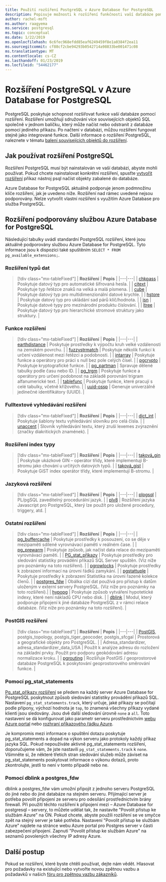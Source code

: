 ```yaml
---
title: Použití rozšíření PostgreSQL v Azure Database for PostgreSQL
description: Popisuje možnosti k rozšíření funkčnosti vaší databáze pomocí rozšíření ve službě Azure Database for PostgreSQL.
author: rachel-msft
ms.author: raagyema
ms.service: postgresql
ms.topic: conceptual
ms.date: 1/22/2019
ms.openlocfilehash: 6c6fec968efdd85eaf6249459f8e1a0384f2ea11
ms.sourcegitcommit: cf88cf2cbe94293b0542714a98833be001471c08
ms.translationtype: MT
ms.contentlocale: cs-CZ
ms.lasthandoff: 01/23/2019
ms.locfileid: "54462177"
---
```

# <a name="postgresql-extensions-in-azure-database-for-postgresql"></a>Rozšíření PostgreSQL v Azure Database for PostgreSQL
PostgreSQL poskytuje schopnost rozšiřovat funkce vaší databáze pomocí rozšíření. Rozšíření umožňují sdružování více souvisejících objektů SQL společně v jednom balíčku, který může načíst nebo odstranit z databáze pomocí jediného příkazu. Po načtení v databázi, můžou rozšíření fungovat stejně jako integrované funkce. Další informace o rozšíření PostgreSQL, naleznete v tématu [balení souvisejících objektů do rozšíření](https://www.postgresql.org/docs/9.6/static/extend-extensions.html).

## <a name="how-to-use-postgresql-extensions"></a>Jak používat rozšíření PostgreSQL
Rozšíření PostgreSQL musí být nainstalován ve vaší databázi, abyste mohli používat. Pokud chcete nainstalovat konkrétní rozšíření, spusťte [vytvořit rozšíření](https://www.postgresql.org/docs/9.6/static/sql-createextension.html) příkaz nástroj psql načíst objekty zabalené do databáze.

Azure Database for PostgreSQL aktuálně podporuje jenom podmnožinu klíče rozšíření, jak je uvedeno níže. Rozšíření nad rámec uvedené nejsou podporovány. Nelze vytvořit vlastní rozšíření s využitím Azure Database pro služba PostgreSQL.

## <a name="extensions-supported-by-azure-database-for-postgresql"></a>Rozšíření podporovány službou Azure Database for PostgreSQL
Následující tabulky uvádí standardní PostgreSQL rozšíření, které jsou aktuálně podporovány službou Azure Database for PostgreSQL. Tyto informace jsou k dispozici také spuštěním `SELECT * FROM pg_available_extensions;`.

### <a name="data-types-extensions"></a>Rozšíření typů dat

> [!div class="mx-tableFixed"]
| **Rozšíření** | **Popis** |
|---|---|
| [chkpass](https://www.postgresql.org/docs/9.6/static/chkpass.html) | Poskytuje datový typ pro automatické šifrovaná hesla. |
| [citext](https://www.postgresql.org/docs/9.6/static/citext.html) | Poskytuje typ řetězce znaků na velká a malá písmena. |
| [cube](https://www.postgresql.org/docs/9.6/static/cube.html) | Poskytuje datový typ pro multidimenzionální datové krychle. |
| [hstore](https://www.postgresql.org/docs/9.6/static/hstore.html) | Poskytuje datový typ pro ukládání sad párů klíč/hodnota. |
| [isn](https://www.postgresql.org/docs/9.6/static/isn.html) | Poskytuje datové typy pro mezinárodní produktu číslování. |
| [ltree](https://www.postgresql.org/docs/9.6/static/ltree.html) | Poskytuje datový typ pro hierarchické stromové struktury jako struktury. |

### <a name="functions-extensions"></a>Funkce rozšíření

> [!div class="mx-tableFixed"]
| **Rozšíření** | **Popis** |
|---|---|
| [earthdistance](https://www.postgresql.org/docs/9.6/static/earthdistance.html) | Poskytuje prostředky k výpočtu kruh velké vzdálenosti na zemském povrchu. |
| [fuzzystrmatch](https://www.postgresql.org/docs/9.6/static/fuzzystrmatch.html) | Poskytuje několik funkcí k určení vzdálenost mezi řetězci a podobnosti. |
| [intarray](https://www.postgresql.org/docs/9.6/static/intarray.html) | Poskytuje funkce a operátory pro práci s null bez pole celých čísel. |
| [pgcrypto](https://www.postgresql.org/docs/9.6/static/pgcrypto.html) | Poskytuje kryptografické funkce. |
| [pg\_partman](https://pgxn.org/dist/pg_partman/doc/pg_partman.html) | Spravuje dělené tabulky podle času nebo ID. |
| [pg\_trgm](https://www.postgresql.org/docs/9.6/static/pgtrgm.html) | Poskytuje funkce a operátory pro určení podobnost na základě porovnání trigram alfanumerické text. |
| [tablefunc](https://www.postgresql.org/docs/9.6/static/tablefunc.html) | Poskytuje funkce, které pracují s celé tabulky, včetně křížového. |
| [uuid-ossp](https://www.postgresql.org/docs/9.6/static/uuid-ossp.html) | Generuje univerzálně jedinečné identifikátory (UUID). |

### <a name="full-text-search-extensions"></a>Fulltextové vyhledávání rozšíření

> [!div class="mx-tableFixed"]
| **Rozšíření** | **Popis** |
|---|---|
| [dict\_int](https://www.postgresql.org/docs/9.6/static/dict-int.html) | Poskytuje šablony textu vyhledávání slovníku pro celá čísla. |
| [unaccent](https://www.postgresql.org/docs/9.6/static/unaccent.html) | Slovník vyhledávání textu, který zruší lexemes zvýraznění (značky diakritických znamének). |

### <a name="index-types-extensions"></a>Rozšíření index typy

> [!div class="mx-tableFixed"]
| **Rozšíření** | **Popis** |
|---|---|
| [taková\_gin](https://www.postgresql.org/docs/9.6/static/btree-gin.html) | Poskytuje ukázkové GIN – operátor třídy, které implementují B-stromu jako chování u určitých datových typů. |
| [taková\_gist](https://www.postgresql.org/docs/9.6/static/btree-gist.html) | Poskytuje GiST index operátor třídy, které implementují B-stromu. |

### <a name="language-extensions"></a>Jazyková rozšíření

> [!div class="mx-tableFixed"]
| **Rozšíření** | **Popis** |
|---|---|
| [plpgsql](https://www.postgresql.org/docs/9.6/static/plpgsql.html) | PL/pgSQL zaveditelný procedurální jazyk. |
| [plv8](https://plv8.github.io/) | Rozšíření jazyka Javascript pro PostgreSQL, který lze použít pro uložené procedury, triggery, atd. |

### <a name="miscellaneous-extensions"></a>Ostatní rozšíření

> [!div class="mx-tableFixed"]
| **Rozšíření** | **Popis** |
|---|---|
| [pg\_buffercache](https://www.postgresql.org/docs/9.6/static/pgbuffercache.html) | Poskytuje prostředky k posouzení, co se děje v mezipaměti sdílené vyrovnávací paměti v reálném čase. |
| [pg\_prewarm](https://www.postgresql.org/docs/9.6/static/pgprewarm.html) | Poskytuje způsob, jak načíst data relace do mezipaměti vyrovnávací paměti. |
| [PG\_stat\_příkazy](https://www.postgresql.org/docs/9.6/static/pgstatstatements.html) | Poskytuje prostředky pro sledování statistiky provádění příkazů SQL Server spuštěn. (Viz níže pro poznámky na toto rozšíření). |
| [pgrowlocks](https://www.postgresql.org/docs/9.6/static/pgrowlocks.html) | Poskytuje prostředky k zobrazení informací na úrovni řádků zamykání. |
| [pgstattuple](https://www.postgresql.org/docs/9.6/static/pgstattuple.html) | Poskytuje prostředky k zobrazení Statistika na úrovni řazené kolekce členů. |
| [postgres\_fdw](https://www.postgresql.org/docs/9.6/static/postgres-fdw.html) | Obálka cizí dat používá pro přístup k datům uloženým v externí servery PostgreSQL. (Viz níže pro poznámky na toto rozšíření).|
| [hypopg](https://hypopg.readthedocs.io/en/latest/) | Poskytuje způsob vytváření hypotetické indexy, které není nákladů CPU nebo disk. |
| [dblink](https://www.postgresql.org/docs/current/dblink.html) | Modul, který podporuje připojení k jiné databáze PostgreSQL z v rámci relace databáze. (Viz níže pro poznámky na toto rozšíření). |


### <a name="postgis-extensions"></a>PostGIS rozšíření

> [!div class="mx-tableFixed"]
| **Rozšíření** | **Popis** |
|---|---|
| [PostGIS](http://www.postgis.net/), postgis\_topology, postgis\_tiger\_geocoder, postgis\_sfcgal | Prostorová a geografické objekty pro PostgreSQL. |
| Adresa\_standardizer, adresa\_standardizer\_data\_USA | Použít k analýze adresu do rozložení na základní prvky. Použít pro podporu geokódování adresu normalizace kroku. |
| [pgrouting](https://pgrouting.org/) | Rozšiřuje PostGIS / geoprostorové databáze PostgreSQL k poskytování geoprostorového směrování funkce. |


### <a name="using-pgstatstatements"></a>Pomocí pg_stat_statements
[Pg\_stat\_příkazy rozšíření](https://www.postgresql.org/docs/9.6/static/pgstatstatements.html) se předem na každý server Azure Database for PostgreSQL poskytnout způsob sledování statistiky provádění příkazů SQL.
Nastavení `pg_stat_statements.track`, který určuje, jaké příkazy se počítají podle přípony, výchozí hodnota je `top`, to znamená všechny příkazy vydané klienti jsou sledovány. Jsou dvě další sledování úrovně `none` a `all`. Toto nastavení se dá konfigurovat jako parametr serveru prostřednictvím [webu Azure portal](https://docs.microsoft.com/azure/postgresql/howto-configure-server-parameters-using-portal) nebo [rozhraní příkazového řádku Azure](https://docs.microsoft.com/azure/postgresql/howto-configure-server-parameters-using-cli).

Je kompromis mezi informace o spuštění dotazu poskytuje pg_stat_statements a dopad na výkon serveru jako protokoly každý příkaz jazyka SQL. Pokud nepoužíváte aktivně pg_stat_statements rozšíření, doporučujeme vám, že jste nastavili `pg_stat_statements.track` k `none`. Všimněte si, že některé třetích stran sledování služeb může záviset na pg_stat_statements poskytovat informace o výkonu dotazů, proto zkontrolujte, jestli to není v tomto případě nebo ne.

### <a name="using-dblink-and-postgresfdw"></a>Pomocí dblink a postgres_fdw
dblink a postgres_fdw vám umožní připojit z jednoho serveru PostgreSQL do jiné nebo do jiné databáze na stejném serveru. Přijímající server je potřeba povolit připojení ze serveru pro odesílání prostřednictvím brány firewall. Při použití těchto rozšíření k připojení mezi – Azure Database for postgresql – servery, to můžete udělat tak, že nastavíte "Povolit přístup ke službám Azure" na ON. Pokud chcete, abyste použili rozšíření se ve smyčce zpět na stejný server je také potřeba. Nastavení "Povolit přístup ke službám Azure" najdete na stránce webu Azure portal pro Postgres server v části zabezpečení připojení. Zapnutí "Povolit přístup ke službám Azure" na seznamů povolených všechny IP adresy Azure.


## <a name="next-steps"></a>Další postup
Pokud se rozšíření, které byste chtěli používat, dejte nám vědět. Hlasovat pro požadavky na existující nebo vytvořte novou zpětnou vazbu a požadavků v našich [fóru pro zpětnou vazbu zákazníků](https://feedback.azure.com/forums/597976-azure-database-for-postgresql).

